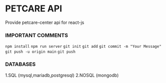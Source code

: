 # PETCARE API

Provide petcare-center api for react-js

### IMPORTANT COMMENTS

`npm install`
`npm run server`
`git init`
`git add`
`git commit -m "Your Message"`
`git push -u origin main`
`git push`

### DATABASES

1.SQL (mysql,mariadb,postgresql)
2.NOSQL (mongodb)
